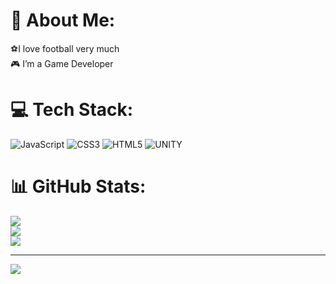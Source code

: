 # 💫 About Me:
⚽️I love football very much<br>🎮 I’m a Game Developer


# 💻 Tech Stack:
![JavaScript](https://img.shields.io/badge/javascript-%23323330.svg?style=for-the-badge&logo=javascript&logoColor=%23F7DF1E) ![CSS3](https://img.shields.io/badge/css3-%231572B6.svg?style=for-the-badge&logo=css3&logoColor=white) ![HTML5](https://img.shields.io/badge/html5-%23E34F26.svg?style=for-the-badge&logo=html5&logoColor=white) ![UNITY](https://img.shields.io/badge/Unity-%2320232a.svg?style=for-the-badge&logo=unity&logoColor=white)
# 📊 GitHub Stats:
![](https://github-readme-stats.vercel.app/api?username=HalilibrahimTurkmen&theme=dark&hide_border=false&include_all_commits=false&count_private=false)<br/>
![](https://github-readme-streak-stats.herokuapp.com/?user=HalilibrahimTurkmen&theme=dark&hide_border=false)<br/>
![](https://github-readme-stats.vercel.app/api/top-langs/?username=HalilibrahimTurkmen&theme=dark&hide_border=false&include_all_commits=false&count_private=false&layout=compact)

---
[![](https://visitcount.itsvg.in/api?id=HalilibrahimTurkmen&icon=0&color=0)](https://visitcount.itsvg.in)

<!-- Proudly created with GPRM ( https://gprm.itsvg.in ) -->